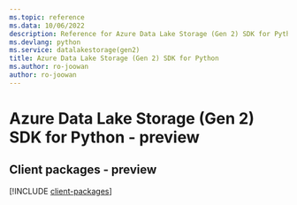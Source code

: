 ```yaml
---
ms.topic: reference
ms.data: 10/06/2022
description: Reference for Azure Data Lake Storage (Gen 2) SDK for Python
ms.devlang: python
ms.service: datalakestorage(gen2)
title: Azure Data Lake Storage (Gen 2) SDK for Python
ms.author: ro-joowan
author: ro-joowan
---
```

# Azure Data Lake Storage (Gen 2) SDK for Python - preview

## Client packages - preview
[!INCLUDE [client-packages](data-lake-storage-(gen-2)-client-index.md)]